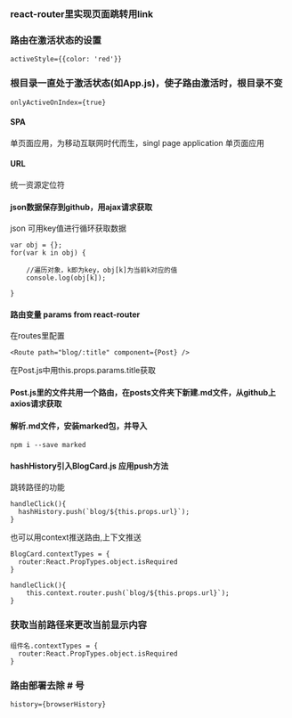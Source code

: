 ### react-router里实现页面跳转用link

### 路由在激活状态的设置
```
activeStyle={{color: 'red'}}
```

### 根目录一直处于激活状态(如App.js)，使子路由激活时，根目录不变

```
onlyActiveOnIndex={true}
```

#### SPA

单页面应用，为移动互联网时代而生，singl page application 单页面应用

#### URL

统一资源定位符

#### json数据保存到github，用ajax请求获取

json 可用key值进行循环获取数据
```
var obj = {};
for(var k in obj) {

    //遍历对象，k即为key，obj[k]为当前k对应的值
    console.log(obj[k]);

}
```
#### 路由变量 params from react-router

在routes里配置
```
<Route path="blog/:title" component={Post} />
```
在Post.js中用this.props.params.title获取

#### Post.js里的文件共用一个路由，在posts文件夹下新建.md文件，从github上axios请求获取

#### 解析.md文件，安装marked包，并导入
```
npm i --save marked
```
#### hashHistory引入BlogCard.js 应用push方法
跳转路径的功能
```
handleClick(){
  hashHistory.push(`blog/${this.props.url}`);
}
```
也可以用context推送路由,上下文推送

```
BlogCard.contextTypes = {
  router:React.PropTypes.object.isRequired
}

handleClick(){
    this.context.router.push(`blog/${this.props.url}`);
}
```

### 获取当前路径来更改当前显示内容

```
组件名.contextTypes = {
  router:React.PropTypes.object.isRequired
}
```
### 路由部署去除 # 号
```
history={browserHistory}
```
